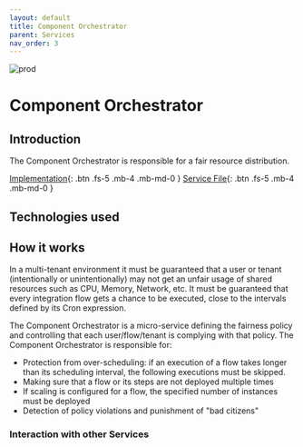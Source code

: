 ```yaml
---
layout: default
title: Component Orchestrator
parent: Services
nav_order: 3
---
```


<!-- Description Guidelines

Please note:
Use the full links to reference other files or images! Relative links will not work under our theme settings settings.
-->

<!-- please choose the appropriate batch and delete/comment the others  -->
![prod](https://img.shields.io/badge/Status-Production-brightgreen.svg)


# **Component Orchestrator** <!-- make sure spelling is consistent with other sources and within this document -->

## Introduction
<!-- 2 sentences: what does it do and how -->

The Component Orchestrator is responsible for a fair resource distribution.

<!--[API Reference](){: .btn .fs-5 .mb-4 .mb-md-0 }-->
[Implementation](https://github.com/openintegrationhub/openintegrationhub/tree/master/services/component-orchestrator){: .btn .fs-5 .mb-4 .mb-md-0 }
[Service File](https://github.com/openintegrationhub/openintegrationhub/tree/master/lib/component-orchestrator){: .btn .fs-5 .mb-4 .mb-md-0 }

## Technologies used
<!-- please name and elaborate on other technologies or standards the service uses -->

## How it works
<!-- describe core functionalities and underlying concepts in more detail -->

In a multi-tenant environment it must be guaranteed that a user or tenant
(intentionally or unintentionally) may not get an unfair usage of shared
resources such as CPU, Memory, Network, etc. It must be guaranteed that
every integration flow gets a chance to be executed, close to the intervals
defined by its Cron expression.

The Component Orchestrator is a micro-service defining the fairness policy
and controlling that each user/flow/tenant is complying with that policy.
The Component Orchestrator is responsible for:

* Protection from over-scheduling: if an execution of a flow takes longer than its scheduling interval, the following executions must be skipped.
* Making sure that a flow or its steps are not deployed multiple times
* If scaling is configured for a flow, the specified number of instances must be deployed
* Detection of policy violations and punishment of "bad citizens"

### Interaction with other Services
<!-- list and link the services this one interacts with and describe each interaction briefly (1-2 sentences) -->
